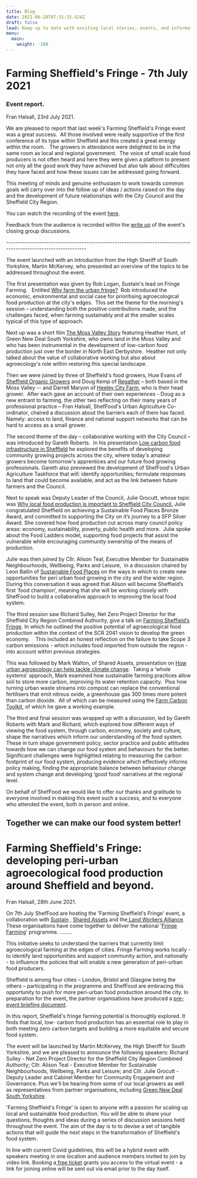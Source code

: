 ```yaml
---
title: Blog
date: 2021-06-28T07:31:15.424Z
draft: false
lead: Keep up to date with exciting local stories, events, and information.
menu:
  main:
    weight: -100
---
```

## <!--StartFragment-->

# Farming Sheffield's Fringe - 7th July 2021

### Event report.

Fran Halsall, 23rd July 2021. 

We are pleased to report that last week's Farming Sheffield's Fringe event was a great success.  All those involved were really supportive of the first conference of its type within Sheffield and this created a great energy within the room.   The growers in attendance were delighted to be in the same room as local and regional government.  The voice of small scale food producers is not often heard and here they were given a platform to present not only all the good work they have achieved but also talk about difficulties they have faced and how these issues can be addressed going forward.

This meeting of minds and genuine enthusiasm to work towards common goals will carry over into the follow up of ideas / actions raised on the day and the development of future relationships with the City Council and the Sheffield City Region.

You can watch the recording of the event [here](https://drive.google.com/file/d/1ic7nWT23X5XItOI2y925MaFhXy4Hkj5L/view?usp=sharing).

Feedback from the audience is recorded within the [write up](https://drive.google.com/file/d/1gZxcwnw_acwLLscb9Y9JLx53P7TmLeYu/view?usp=sharing) of the event's closing group discussions.  

\----------------------------------------------------------------------------------------------------------------

The event launched with an introduction from the High Sheriff of South Yorkshire, Martin McKervey, who presented an overview of the topics to be addressed throughout the event.

The first presentation was given by Rob Logan, Sustain's lead on Fringe Farming.   Entitled [Why farm the urban fringe?](https://drive.google.com/file/d/1AvC68gtGhUSXxyO_Rhrc7QPP_VIhrm5P/view?usp=sharing)  Rob introduced the economic, environmental and social case for prioritising agroecological food production at the city's edges.  This set the theme for the morning's session – understanding both the positive contributions made, and the challenges faced, when farming sustainably and at the smaller scales typical of this type of approach. 

Next up was a short film [The Moss Valley Story](https://drive.google.com/file/d/1Pny_xRO5J1-JAV_HWby3WysSgNpE-K38/view?usp=sharing) featuring Heather Hunt, of Green New Deal South Yorkshire, who owns land in the Moss Valley and who has been instrumental in the development of low-carbon food production just over the border in North East Derbyshire.  Heather not only talked about the value of collaborative working but also about agroecology's role within restoring this special landscape. 

Then we were joined by three of Sheffield's food growers, Huw Evans of [Sheffield Organic Growers](https://www.sheffieldorganicgrowers.co.uk/) and Doug Kemp of [Regather](https://regather.net/farm/) – both based in the Moss Valley -- and Darrell Maryon of [Heeley City Farm](https://www.heeleyfarm.org.uk/), who is their head grower.  After each gave an account of their own experiences - Doug as a new entrant to farming, the other two reflecting on their many years of professional practice – Fran Halsall, ShefFood's Urban Agriculture Co-ordinator, chaired a discussion about the barriers each of them has faced. Namely: access to land, finance and national support networks that can be hard to access as a small grower.  

The second theme of the day – collaborative working with the City Council – was introduced by Gareth Roberts.  In his presentation [Low carbon food infrastructure in Sheffield](https://drive.google.com/file/d/1Q9WtGkyPwrvYsQPdP9N_nSjzl4Kqncuy/view?usp=sharing) he explored the benefits of developing community growing projects across the city, where today's amateur growers become tomorrow's apprentices and our future food growing professionals. Gareth also previewed the development of ShefFood's Urban Agriculture Taskforce that will: identify opportunities; formulate responses to land that could become available; and act as the link between future farmers and the Council.  

Next to speak was Deputy Leader of the Council, Julie Grocutt, whose topic was [Why local food production is important to Sheffield City Council.](https://drive.google.com/file/d/1kcLdTKoUE1ljW2QpGR-A_Cst6KpMR-v6/view?usp=sharing) Julie congratulated Sheffield on achieving a Sustainable Food Places Bronze Award, and committed to supporting the City on it’s journey to a SFP Silver Award. She covered how food production cut across many council policy areas: economy, sustainability, poverty, public health and more.  Julie spoke about the Food Ladders model, supporting food projects that assist the vulnerable while encouraging community ownership of the means of production.

Julie was then joined by Cllr. Alison Teal, Executive Member for Sustainable Neighbourhoods, Wellbeing, Parks and Leisure,  in a discussion chaired by Leon Ballin of [Sustainable Food Places](https://www.sustainablefoodplaces.org/) on the ways in which to create new opportunities for peri urban food growing in the city and the wider region.  During this conversation it was agreed that Alison will become Sheffield’s first ‘food champion’, meaning that she will be working closely with ShefFood to build a collaborative approach to improving the local food system.

The third session saw Richard Sulley, Net Zero Project Director for the Sheffield City Region Combined Authority, give a talk on [Farming Sheffield’s Fringe](https://drive.google.com/file/d/1cHPNLWZPe73ud8fv4nxD9-vRaktGEKSq/view?usp=sharing). In which he outlined the positive potential of agroecological food production within the context of the SCR 2041 vision to develop the green economy.    This included an honest reflection on the failure to take Scope 3 carbon emissions - which includes food imported from outside the region -  into account within previous strategies.  

This was followed by Mark Walton, of Shared Assets, presentation on [How urban agroecology can help tackle climate change](https://drive.google.com/file/d/1_sAI9QLnueGHky-xUy5wZRqNpukNrLAY/view?usp=sharing).  Taking a ‘whole systems’ approach, Mark examined how sustainable farming practices allow soil to store more carbon, improving its water retention capacity.  Plus how turning urban waste streams into compost can replace the conventional fertilisers that emit nitrous oxide, a greenhouse gas 300 times more potent than carbon dioxide.  All of which can be measured using the [Farm Carbon Toolkit](https://farmcarbontoolkit.org.uk/about-us), of which he gave a working example.

The third and final session was wrapped up with a discussion, led by Gareth Roberts with Mark and Richard, which explored how different ways of viewing the food system, through carbon, economy, society and culture, shape the narratives which inform our understanding of the food system. These in turn shape government policy, sector practice and public attitudes towards how we can change our food system and behaviours for the better. Significant challenges were highlighted relating to measuring the carbon footprint of our food system, producing evidence which effectively informs policy making, finding the appropriate balance between behaviour change and system change and developing ‘good food’ narratives at the regional level.

On behalf of ShefFood we would like to offer our thanks and gratitude to everyone involved in making this event such a success, and to everyone who attended the event, both in person and online.

## **Together we can make our food system better!**

<!--EndFragment-->

# **Farming Sheffield's Fringe:**  developing peri-urban agroecological food production around Sheffield and beyond.

Fran Halsall, 28th June 2021. 

On 7th July ShefFood are hosting the 'Farming Sheffield's Fringe' event, a collaboration with
[Sustain](https://www.sustainweb.org/) , [Shared Assets](https://sharedassets.org.uk/) and the[ Land Workers Alliance](http://landworkersalliance.org.uk/). These organisations have come
together to deliver the national '[Fringe Farming](https://www.sustainweb.org/foodandfarmingpolicy/fringe-farming-peri-urban-food-growing/)' programme. ........

This initiative seeks to understand the barriers that currently limit agroecological farming at the edges of cities. Fringe Farming works locally - to identify land opportunities and support community action, and nationally - to influence the policies that will enable a new generation of peri-urban food producers.

Sheffield is among four cities – London, Bristol and Glasgow being the others – participating in
the programme and ShefFood are embracing this opportunity to push for more peri-urban food
production around the city. In preparation for the event, the partner organisations have
produced a [pre-event briefing document](https://drive.google.com/file/d/1tMDC8buXA2jWFHixg2Ibp6LR3ZVC0P8s/view?usp=sharing).

In this report, Sheffield's fringe farming potential is thoroughly explored. It finds that local, low-
carbon food production has an essential role to play in both meeting zero carbon targets and building a more equitable and secure food system.

The event will be launched by Martin McKervey, the High Sheriff for South Yorkshire, and we
are pleased to announce the following speakers: Richard Sulley - Net Zero Project Director for
the Sheffield City Region Combined Authority; Cllr. Alison Teal - Executive Member for
Sustainable Neighbourhoods, Wellbeing, Parks and Leisure; and Cllr. Julie Grocutt - Deputy
Leader and Cabinet Member for Community Engagement and Governance. Plus we'll be
hearing from some of our local growers as well as representatives from partner organisations,
including [Green New Deal South Yorkshire](https://www.sheffieldclimatealliance.net/gndsy).

'Farming Sheffield's Fringe' is open to anyone with a passion for scaling up local and
sustainable food production. You will be able to share your questions, thoughts and ideas
during a series of discussion sessions held throughout the event. The aim of the day is to to
devise a set of tangible actions that will guide the next steps in the transformation of Sheffield's
food system.

In line with current Covid guidelines, this will be a hybrid event with speakers meeting in one
location and audience members invited to join by video link. Booking a[ free ticket](https://www.eventbrite.co.uk/e/farming-sheffields-fringe-tickets-156675162629) grants you
access to the virtual event - a link for joining online will be sent out via email prior to the day
itself.